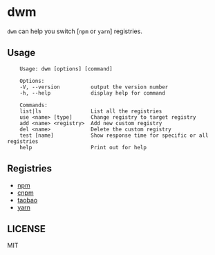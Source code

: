 # dwm

`dwm` can help you switch [`npm` or `yarn`] registries.

## Usage

```
    Usage: dwm [options] [command]

    Options:
    -V, --version          output the version number
    -h, --help             display help for command

    Commands:
    list|ls                List all the registries
    use <name> [type]      Change registry to target registry
    add <name> <registry>  Add new custom registry
    del <name>             Delete the custom registry
    test [name]            Show response time for specific or all registries
    help                   Print out for help
```

## Registries

- [npm](https://www.npmjs.org)
- [cnpm](http://cnpmjs.org)
- [taobao](http://npm.taobao.org)
- [yarn](https://yarnpkg.com)

## LICENSE

MIT
